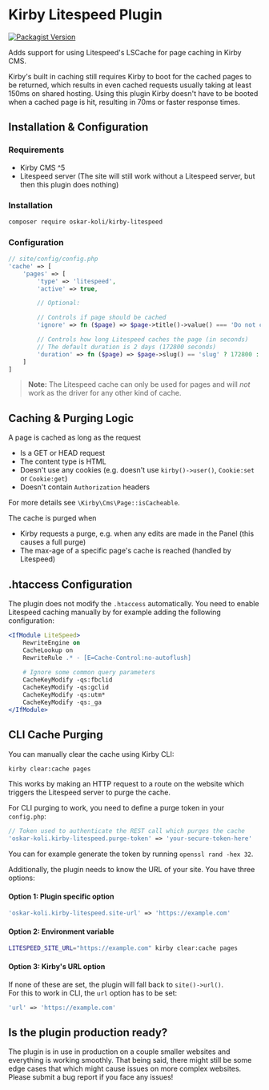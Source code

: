 # Kirby Litespeed Plugin

[![Packagist Version](https://img.shields.io/packagist/v/oskar-koli/kirby-litespeed)](https://packagist.org/packages/oskar-koli/kirby-litespeed)

Adds support for using Litespeed's LSCache for page caching in Kirby CMS.

Kirby's built in caching still requires Kirby to boot for the cached pages to be returned, which results in even cached requests usually taking at least 150ms on shared hosting. Using this plugin Kirby doesn't have to be booted when a cached page is hit, resulting in 70ms or faster response times.

## Installation & Configuration

### Requirements

- Kirby CMS ^5
- Litespeed server (The site will still work without a Litespeed server, but then this plugin does nothing)

### Installation

```bash
composer require oskar-koli/kirby-litespeed
```

### Configuration

```php
// site/config/config.php
'cache' => [
    'pages' => [
        'type' => 'litespeed',
        'active' => true,

        // Optional:

        // Controls if page should be cached
        'ignore' => fn ($page) => $page->title()->value() === 'Do not cache me',

        // Controls how long Litespeed caches the page (in seconds)
        // The default duration is 2 days (172800 seconds)
        'duration' => fn ($page) => $page->slug() == 'slug' ? 172800 : 600
    ]
]
```

> **Note:** The Litespeed cache can only be used for pages and will *not* work as the driver for any other kind of cache.

## Caching & Purging Logic

A page is cached as long as the request
- Is a GET or HEAD request
- The content type is HTML
- Doesn't use any cookies (e.g. doesn't use `kirby()->user()`, `Cookie:set` or `Cookie:get`)
- Doesn't contain `Authorization` headers

For more details see `\Kirby\Cms\Page::isCacheable`.

The cache is purged when
- Kirby requests a purge, e.g. when any edits are made in the Panel (this causes a full purge)
- The max-age of a specific page's cache is reached (handled by Litespeed)

## .htaccess Configuration

The plugin does not modify the `.htaccess` automatically. You need to enable Litespeed caching manually by for example adding the following configuration:

```apache
<IfModule LiteSpeed>
    RewriteEngine on
    CacheLookup on
    RewriteRule .* - [E=Cache-Control:no-autoflush]
    
    # Ignore some common query parameters
    CacheKeyModify -qs:fbclid
    CacheKeyModify -qs:gclid
    CacheKeyModify -qs:utm*
    CacheKeyModify -qs:_ga
</IfModule>
```

## CLI Cache Purging

You can manually clear the cache using Kirby CLI:

```bash
kirby clear:cache pages
```

This works by making an HTTP request to a route on the website which triggers the Litespeed server to purge the cache.

For CLI purging to work, you need to define a purge token in your `config.php`:

```php
// Token used to authenticate the REST call which purges the cache
'oskar-koli.kirby-litespeed.purge-token' => 'your-secure-token-here'
```
You can for example generate the token by running `openssl rand -hex 32`.

Additionally, the plugin  needs to know the URL of your site. You have three options:

#### Option 1: Plugin specific option
```php
'oskar-koli.kirby-litespeed.site-url' => 'https://example.com'
```

#### Option 2: Environment variable
```bash
LITESPEED_SITE_URL="https://example.com" kirby clear:cache pages
```

#### Option 3: Kirby's URL option
If none of these are set, the plugin will fall back to `site()->url()`. <br/>
For this to work in CLI, the `url` option has to be set:
```php
'url' => 'https://example.com'
```

## Is the plugin production ready?

The plugin is in use in production on a couple smaller websites and everything is working smoothly. That being said, there might still be some edge cases that which might cause issues on more complex websites. Please submit a bug report if you face any issues!
